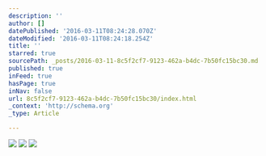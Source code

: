 ```yaml
---
description: ''
author: []
datePublished: '2016-03-11T08:24:28.070Z'
dateModified: '2016-03-11T08:24:18.254Z'
title: ''
starred: true
sourcePath: _posts/2016-03-11-8c5f2cf7-9123-462a-b4dc-7b50fc15bc30.md
published: true
inFeed: true
hasPage: true
inNav: false
url: 8c5f2cf7-9123-462a-b4dc-7b50fc15bc30/index.html
_context: 'http://schema.org'
_type: Article

---
```

![](https://the-grid-user-content.s3-us-west-2.amazonaws.com/25cd240a-ef70-43f8-a83d-d4f6a69ea4bb.png)
![](https://the-grid-user-content.s3-us-west-2.amazonaws.com/d1aaaa47-ae81-48e5-9a62-120105d510dc.png)
![](https://the-grid-user-content.s3-us-west-2.amazonaws.com/3dc17171-cc2f-480e-b3d9-d5a4c4ced680.png)